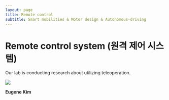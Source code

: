 ```yaml
---
layout: page
title: Remote control
subtitle: Smart mobilities & Motor design & Autonomous-driving
---
```


# Remote control system (원격 제어 시스템)
Our lab is conducting research about utilizing teleoperation.
> 

![](https://github.com/hrchalab/hrchalab.github.io/blob/master/assets/img/?raw=true)

**Eugene Kim**
